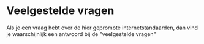 
# Veelgestelde vragen

Als je een vraag hebt over de hier gepromote
internetstandaarden, dan vind je waarschijnlijk een antwoord
bij de "veelgestelde vragen"
